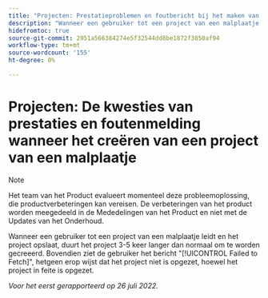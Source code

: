 ```yaml
---
title: "Projecten: Prestatieproblemen en foutbericht bij het maken van een project op basis van een sjabloon."
description: "Wanneer een gebruiker tot een project van een malplaatje leidt en het project bewaart, duurt het project 3-5 keer langer dan normaal om te worden gecreeerd. Bovendien ziet de gebruiker het bericht Ontbroken aan Vetch, dat suggereert dat het project niet is gecreeerd, hoewel het project in feite is gecreeerd."
hidefromtoc: true
source-git-commit: 2951a566384274e5f32544dd8be1872f3850af94
workflow-type: tm+mt
source-wordcount: '155'
ht-degree: 0%

---
```



# Projecten: De kwesties van prestaties en foutenmelding wanneer het creëren van een project van een malplaatje

>[!NOTE]
>
>Het team van het Product evalueert momenteel deze probleemoplossing, die productverbeteringen kan vereisen. De verbeteringen van het product worden meegedeeld in de Mededelingen van het Product en niet met de Updates van het Onderhoud.

Wanneer een gebruiker tot een project van een malplaatje leidt en het project opslaat, duurt het project 3-5 keer langer dan normaal om te worden gecreeerd. Bovendien ziet de gebruiker het bericht &quot;[!UICONTROL Failed to Fetch]&quot;, hetgeen erop wijst dat het project niet is opgezet, hoewel het project in feite is opgezet.

_Voor het eerst gerapporteerd op 26 juli 2022._

